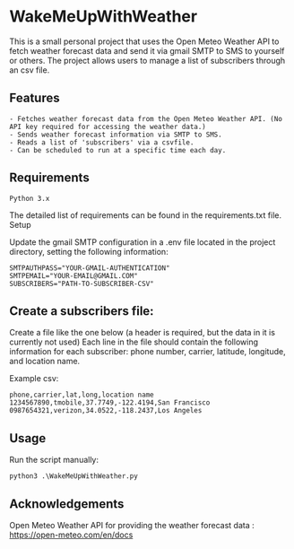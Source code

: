 # WakeMeUpWithWeather

This is a small personal project that uses the Open Meteo Weather API to fetch weather forecast data and send it via gmail SMTP to SMS to yourself or others. The project allows users to manage a list of subscribers through an csv file.

## Features

    - Fetches weather forecast data from the Open Meteo Weather API. (No API key required for accessing the weather data.)
    - Sends weather forecast information via SMTP to SMS.
    - Reads a list of 'subscribers' via a csvfile.
    - Can be scheduled to run at a specific time each day.
    

## Requirements

    Python 3.x

The detailed list of requirements can be found in the requirements.txt file.
Setup


Update the gmail SMTP configuration in a .env file located in the project directory, setting the following information:

    SMTPAUTHPASS="YOUR-GMAIL-AUTHENTICATION"
    SMTPEMAIL="YOUR-EMAIL@GMAIL.COM"
    SUBSCRIBERS="PATH-TO-SUBSCRIBER-CSV"

## Create a subscribers file:

Create a file like the one below (a header is required, but the data in it is currently not used) 
Each line in the file should contain the following information for each subscriber: phone number, carrier, latitude, longitude, and location name.

Example csv:

    phone,carrier,lat,long,location name
    1234567890,tmobile,37.7749,-122.4194,San Francisco
    0987654321,verizon,34.0522,-118.2437,Los Angeles

## Usage

Run the script manually:

    python3 .\WakeMeUpWithWeather.py

## Acknowledgements

Open Meteo Weather API for providing the weather forecast data : https://open-meteo.com/en/docs
